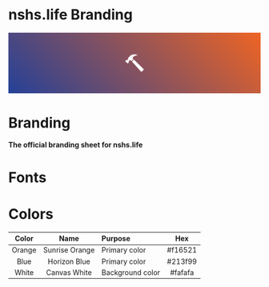 # nshs.life Branding

![nshs-life banner](https://github.com/nshs-life/branding/blob/main/assets/banners/banner-gradient.svg)

# Branding
**The official branding sheet for nshs.life**

# Fonts

<!-- - [Inter](https://rsms.me/inter/) -->

# Colors

| Color | Name | Purpose | Hex |
|:-----:|:----:|:--------|:---:|
| Orange | Sunrise Orange | Primary color | #f16521 |
| Blue | Horizon Blue | Primary color | #213f99 |
| White | Canvas White | Background color | #fafafa |